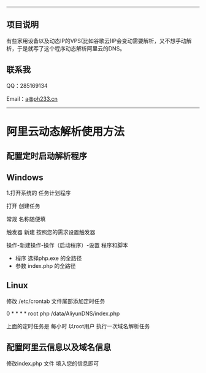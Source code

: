 ***
项目说明
---


有些家用设备以及动态IP的VPS(比如谷歌云)IP会变动需要解析，又不想手动解析，于是就写了这个程序动态解析阿里云的DNS。


## 联系我


QQ：285169134


Email：a@ph233.cn

***

# 阿里云动态解析使用方法

## 配置定时启动解析程序

## Windows

1.打开系统的 任务计划程序

打开 创建任务

常规  名称随便填

触发器  新建 按照您的需求设置触发器

操作-新建操作-操作（启动程序）-设置 程序和脚本

- 程序  选择php.exe 的全路径
- 参数  index.php 的全路径

## Linux


修改 /etc/crontab 文件尾部添加定时任务


0 * * * * root php /data/AliyunDNS/index.php


上面的定时任务是 每小时 以root用户 执行一次域名解析任务



## 配置阿里云信息以及域名信息

修改index.php 文件 填入您的信息即可



